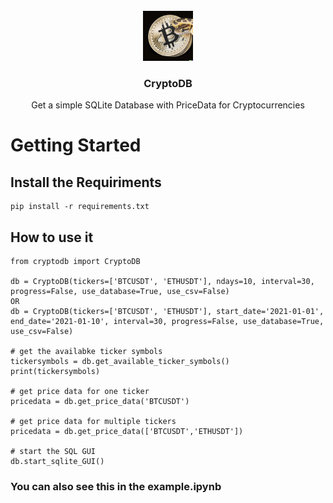 <!-- PROJECT LOGO -->
<br />
<div align="center">
  <a href="https://github.com/maxruffo/CryptoDB">
    <img src="images/logo.png" alt="Logo" width="80" height="80">
  </a>
  <h3 align="center">CryptoDB</h3>
  <p align="center">
    Get a simple SQLite Database with PriceData for Cryptocurrencies
    <br />
  </p>
</div>

# Getting Started
## Install the Requiriments
```
pip install -r requirements.txt
```
## How to use it
```
from cryptodb import CryptoDB

db = CryptoDB(tickers=['BTCUSDT', 'ETHUSDT'], ndays=10, interval=30, progress=False, use_database=True, use_csv=False)
OR
db = CryptoDB(tickers=['BTCUSDT', 'ETHUSDT'], start_date='2021-01-01', end_date='2021-01-10', interval=30, progress=False, use_database=True, use_csv=False)

# get the availabke ticker symbols
tickersymbols = db.get_available_ticker_symbols()
print(tickersymbols)

# get price data for one ticker
pricedata = db.get_price_data('BTCUSDT')

# get price data for multiple tickers
pricedata = db.get_price_data(['BTCUSDT','ETHUSDT'])

# start the SQL GUI
db.start_sqlite_GUI()

```

### You can also see this in the example.ipynb
